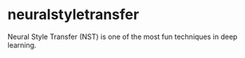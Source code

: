 # neuralstyletransfer
Neural Style Transfer (NST) is one of the most fun techniques in deep learning.
